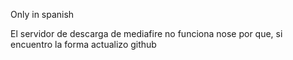 Only in spanish

El servidor de descarga de mediafire no funciona nose por que, si encuentro la forma actualizo github
